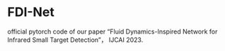 # FDI-Net
official pytorch code of our paper “Fluid Dynamics-Inspired Network for Infrared Small Target Detection”， IJCAI 2023.
